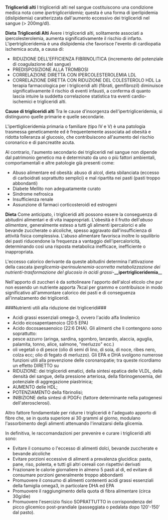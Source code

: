 **Trigliceridi alti**
I trigliceridi alti nel sangue costituiscono una condizione medica nota come _ipertrigliceridemia_; questa è una forma di iperlipidemia (dislipidemia) caratterizzata dall'aumento eccessivo dei trigliceridi nel sangue (> 200mg/dl).

**Dieta Trigliceridi Alti**
Avere i trigliceridi alti, solitamente associati a ipercolesterolemia, aumenta significativamente il rischio di infarto. 
L'ipertrigliceridemia è una dislipidemia che favorisce l'evento di cardiopatia ischemica acuta, a causa di:
- RIDUZIONE DELL'EFFICIENZA FIBRINOLITICA (incremento del potenziale di coagulazione del sangue)
- PREDISPOSIZIONE ALLA TROMBOSI
- CORRELAZIONE DIRETTA CON IPERCOLESTEROLEMIA LDL
- CORRELAZIONE DIRETTA CON RIDUZIONE DEL COLESTEROLO HDL
La terapia farmacologica per i trigliceridi alti (fibrati, gemfibrozil) diminuisce significativamente il rischio di eventi infausti, a conferma di quanto lascia intuire la suddetta correlazione statistica tra eventi cardio-ischemici e trigliceridi alti.

**Cause di trigliceridi alti**
Tra le cause d'insorgenza dell'ipertrigliceridemia, si distinguono quelle primarie e quelle secondarie.

L'ipertligliceridemia primaria o familiare (tipo IV e V) è una patologia trasmessa geneticamente ed è frequentemente associata ad obesità e ridotta tolleranza al glucosio, che contribuiscono all'aumento del rischio coronarico e di pancreatite acuta. 

Al contrario, l'aumento secondario dei trigliceridi nel sangue non dipende dal patrimonio genetico ma è determinato da uno o più fattori ambientali, comportamentali e altre patologie già presenti come:
- Abuso alimentare ed obesità: abuso di alcol, dieta sbilanciata (eccesso di carboidrati soprattutto semplici) e mal ripartita nei pasti (pasti troppo abbondanti)
- Diabete Mellito non adeguatamente curato
- Sindrome nefrosica
- Insufficienza renale
- Assunzione di farmaci corticosteroidi ed estrogeni

**Dieta**
Come anticipato, i trigliceridi alti possono essere la conseguenza di abitudini alimentari e di vita inappropriati.
L'obesità è il frutto dell'_abuso alimentare_, generalmente esteso a tutti gli alimenti ipercalorici e alle bevande zuccherate o alcoliche, spesso aggravato dall'insufficienza di attività fisica complessiva. 
L'abuso alimentare favorisca inoltre lo squilibrio dei pasti riducendone la frequenza a vantaggio dell'ipercaloricità, determinando così una risposta metabolica inefficace, inefficiente o inappropriata.

L'eccesso calorico derivante da queste abitudini determina l'attivazione della cascata _iperglicemia-iperinsulenemia-scorretta metabolizzazione dei nutrienti-trasformazione del glucosio in acidi grassi_-**__ipertrigliceridemia**__

Nell'apporto di zuccheri è da sottolineare l'apporto dell'alcol eticolo che pur non essendo un nutriente apporta 7kcal per grammo e contribuisce in modo significativo all'ammontare calorico dei pasti e di conseguenza all'innalzamento dei trigliceridi.

###Nutrienti utili alla riduzione dei trigliceridi###
- Acidi grassi essenziali omega-3, ovvero l'acido alfa linolenico
- Acido eicosapentaenoico (20:5 EPA)
- Acido docosaesaenoico (22:6 DHA). 
Gli alimenti che li contengono sono soprattutto: 
- pesce azzurro (aringa, sardina, sgombro, lanzardo, alaccia, aguglia, palamita, tonno, alice, salmone, "merluzzo" ecc.)
- oli vegetali o di pesce (olio di semi di lino, di soia, di noce, ribes nero, colza ecc; olio di fegato di merluzzo). 
Gli EPA e DHA svolgono numerose funzioni utili alla prevenzione delle coronaropatie; tra queste ricordiamo un effetto DIRETTO su
- RIDUZIONE: dei trigliceridi ematici, della sintesi epatica delle VLDL, della densità del sangue, della pressione arteriosa, della fibrinogenoemia, del potenziale di aggregazione piastrinica;
- AUMENTO delle HDL;
- POTENZIAMENTO della fibrinolisi;
- INIBIZIONE della sintesi di PDGFc (fattore determinante nella patogenesi dell'aterosclerosi).

Altro fattore fondamentale per ridurre i trigliceridi è l'adeguato apporto di fibre che, se in quota superiore ai 30 grammi al giorno, modulano l'assorbimento degli alimenti attenuando l'innalzarsi della glicemia.

In definitiva, le raccomandazioni per prevenire e curare i trigliceridi alti sono:
- Evitare il consumo o l'eccesso di alimenti dolci, bevande zuccherate e bevande alcoliche
- Evitare porzioni eccessive di alimenti a prevalenza glucidica: pasta, pane, riso, polenta, e tutti gli altri cereali con rispettivi derivati
- Frazionare le calorie giornaliere in almeno 5 pasti al dì, ed evitare di consumare porzioni generalmente troppo abbondanti
- Promuovere il consumo di alimenti contenenti acidi grassi essenziali della famiglia omega3, in particolare DHA ed EPA
- Promuovere il raggiungimento della quota di fibra alimentare (circa 30g/die)
- Promuovere l'esercizio fisico SOPRATTUTTO in corrispondenza del picco glicemico post-prandiale (passeggiata o pedalata dopo 120'-150' dal pasto).
﻿
